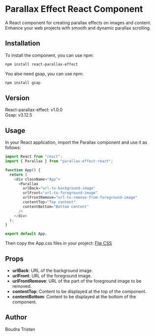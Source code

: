 # Parallax Effect React Component

A React component for creating parallax effects on images and content. Enhance your web projects with smooth and dynamic parallax scrolling.

## Installation

To install the component, you can use npm:

```bash
npm install react-parallax-effect
```

You alse need gsap, you can use npm:

```bash
npm install gsap
```

## Version

React-parallax-effect: v1.0.0 <br/>
Gsap: v3.12.5

## Usage

In your React application, import the Parallax component and use it as follows:

```javascript
import React from "react";
import { Parallax } from "parallax-effect-react";

function App() {
  return (
    <div className="App">
      <Parallax
        urlBack="url-to-background-image"
        urlFront="url-to-foreground-image"
        urlFrontRemove="url-to-remove-from-foreground-image"
        contentTop="Top content"
        contentBottom="Bottom content"
      />
    </div>
  );
}

export default App;
```

Then copy the App.css files in your project: [File CSS](https://github.com/Tristan-Boudra/Parallax-effect/blob/main/src/App.css)

## Props

- **urlBack**: URL of the background image.
- **urlFront**: URL of the foreground image.
- **urlFrontRemove**: URL of the part of the foreground image to be removed.
- **contentTop**: Content to be displayed at the top of the component.
- **contentBottom**: Content to be displayed at the bottom of the component.

## Author

Boudra Tristan
